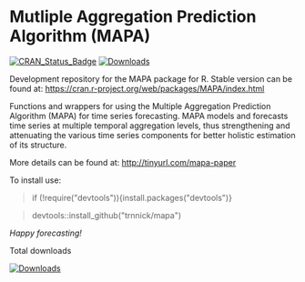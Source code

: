 Mutliple Aggregation Prediction Algorithm (MAPA)
=======
[![CRAN_Status_Badge](http://www.r-pkg.org/badges/version/MAPA)](https://CRAN.R-project.org/package=MAPA)
[![Downloads](http://cranlogs.r-pkg.org/badges/MAPA?color=brightgreen)](https://CRAN.R-project.org/package=MAPA)

Development repository for the MAPA package for R.
Stable version can be found at: https://cran.r-project.org/web/packages/MAPA/index.html

Functions and wrappers for using the Multiple Aggregation Prediction Algorithm (MAPA) for time series forecasting. MAPA models and forecasts time series at multiple temporal aggregation levels, thus strengthening and attenuating the various time series components for better holistic estimation of its structure. 

More details can be found at: http://tinyurl.com/mapa-paper


To install use:

> if (!require("devtools")){install.packages("devtools")}

> devtools::install_github("trnnick/mapa")

_Happy forecasting!_

Total downloads

[![Downloads](http://cranlogs.r-pkg.org/badges/grand-total/MAPA)](https://CRAN.R-project.org/package=MAPA)
